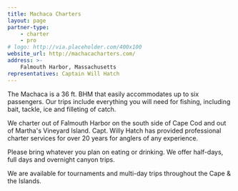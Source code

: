 ```yaml
---
title: Machaca Charters
layout: page
partner-type: 
    - charter
    - pro
# logo: http://via.placeholder.com/400x100
website_url: http://machacacharters.com/
address: >- 
    Falmouth Harbor, Massachusetts
representatives: Captain Will Hatch
---
```


The Machaca is a 36 ft. BHM that easily accommodates up to six passengers. Our trips include everything you will need for fishing, including bait, tackle, ice and filleting of catch.

We charter out of Falmouth Harbor on the south side of Cape Cod and out of Martha's Vineyard Island. Capt. Willy Hatch has provided professional charter services for over 20 years for anglers of any experience. 

Please bring whatever you plan on eating or drinking. We offer half-days, full days and overnight canyon trips.

We are available for tournaments and multi-day trips throughout the Cape & the Islands.